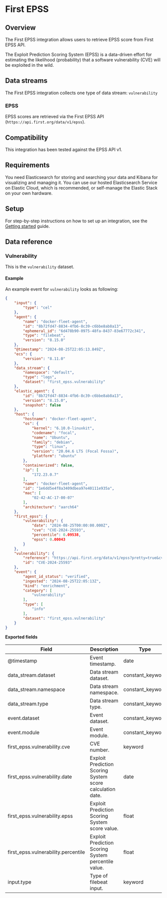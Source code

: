 # First EPSS

## Overview

The First EPSS integration allows users to retrieve EPSS score from First EPSS API. 

The Exploit Prediction Scoring System (EPSS) is a data-driven effort for estimating the likelihood (probability) that a software vulnerability (CVE) will be exploited in the wild.

## Data streams

The First EPSS integration collects one type of data stream: `vulnerability`

### EPSS

EPSS scores are retrieved via the First EPSS API (`https://api.first.org/data/v1/epss`).

## Compatibility

This integration has been tested against the EPSS API v1.


## Requirements

You need Elasticsearch for storing and searching your data and Kibana for visualizing and managing it.
You can use our hosted Elasticsearch Service on Elastic Cloud, which is recommended, or self-manage the Elastic Stack on your own hardware.

## Setup

For step-by-step instructions on how to set up an integration, see the
[Getting started](https://www.elastic.co/guide/en/welcome-to-elastic/current/getting-started-observability.html) guide.


## Data reference

### Vulnerability

This is the `vulnerability` dataset.

#### Example

An example event for `vulnerability` looks as following:

```json
{
    "input": {
        "type": "cel"
    },
    "agent": {
        "name": "docker-fleet-agent",
        "id": "8b72fd47-8834-4fb6-8c39-c6bbe8ab8a13",
        "ephemeral_id": "6d478b90-0975-48fa-8437-83e67772c341",
        "type": "filebeat",
        "version": "8.15.0"
    },
    "@timestamp": "2024-08-25T22:05:13.849Z",
    "ecs": {
        "version": "8.11.0"
    },
    "data_stream": {
        "namespace": "default",
        "type": "logs",
        "dataset": "first_epss.vulnerability"
    },
    "elastic_agent": {
        "id": "8b72fd47-8834-4fb6-8c39-c6bbe8ab8a13",
        "version": "8.15.0",
        "snapshot": false
    },
    "host": {
        "hostname": "docker-fleet-agent",
        "os": {
            "kernel": "6.10.0-linuxkit",
            "codename": "focal",
            "name": "Ubuntu",
            "family": "debian",
            "type": "linux",
            "version": "20.04.6 LTS (Focal Fossa)",
            "platform": "ubuntu"
        },
        "containerized": false,
        "ip": [
            "172.23.0.7"
        ],
        "name": "docker-fleet-agent",
        "id": "1e6dd5e4f8a3409dbea97e40111e935a",
        "mac": [
            "02-42-AC-17-00-07"
        ],
        "architecture": "aarch64"
    },
    "first_epss": {
        "vulnerability": {
            "date": "2024-08-25T00:00:00.000Z",
            "cve": "CVE-2024-25593",
            "percentile": 0.09538,
            "epss": 0.00043
        }
    },
    "vulnerability": {
        "reference": "https://api.first.org/data/v1/epss?pretty=true&cve=CVE-2024-25593",
        "id": "CVE-2024-25593"
    },
    "event": {
        "agent_id_status": "verified",
        "ingested": "2024-08-25T22:05:13Z",
        "kind": "enrichment",
        "category": [
            "vulnerability"
        ],
        "type": [
            "info"
        ],
        "dataset": "first_epss.vulnerability"
    }
}
```

**Exported fields**

| Field | Description | Type |
|---|---|---|
| @timestamp | Event timestamp. | date |
| data_stream.dataset | Data stream dataset. | constant_keyword |
| data_stream.namespace | Data stream namespace. | constant_keyword |
| data_stream.type | Data stream type. | constant_keyword |
| event.dataset | Event dataset. | constant_keyword |
| event.module | Event module. | constant_keyword |
| first_epss.vulnerability.cve | CVE number. | keyword |
| first_epss.vulnerability.date | Exploit Prediction Scoring System score calculation date. | date |
| first_epss.vulnerability.epss | Exploit Prediction Scoring System score value. | float |
| first_epss.vulnerability.percentile | Exploit Prediction Scoring System percentile value. | float |
| input.type | Type of filebeat input. | keyword |
